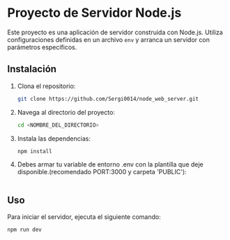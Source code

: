 # Proyecto de Servidor Node.js

Este proyecto es una aplicación de servidor construida con Node.js. Utiliza configuraciones definidas en un archivo `env` y arranca un servidor con parámetros específicos.

## Instalación

1. Clona el repositorio:
    ```bash
    git clone https://github.com/Sergi0014/node_web_server.git
    ```
2. Navega al directorio del proyecto:
    ```bash
    cd <NOMBRE_DEL_DIRECTORIO>
    ```
3. Instala las dependencias:
    ```bash
    npm install
    ```
4. Debes armar tu variable de entorno .env con la plantilla que deje disponible.(recomendado PORT:3000 y carpeta 'PUBLIC'):
 
    ```
## Uso

Para iniciar el servidor, ejecuta el siguiente comando:
```bash
npm run dev


